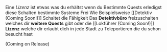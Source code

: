 

Eine *Lizenz* ist etwas was du erhältst wenn du Bestimmte Quests erledigst diese Schalten bestimmte Systeme Frei Wie Beispielsweise [[Detektiv (Coming Soon!)]] Schaltet die Fähigkeit Das **Detektivbüro** freizuschalten welches dir **weitere Quests** gibt oder die [[Lokführer (Coming Soon!)]] **Lizenz** welche dir erlaubt dich in jede Stadt zu Teleportieren die du schon besucht hast


(Coming on Release)